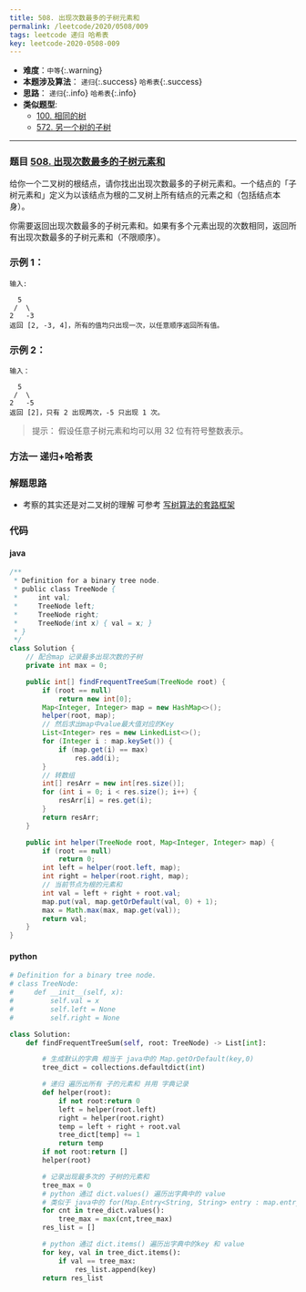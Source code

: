 ```yaml
---
title: 508. 出现次数最多的子树元素和
permalink: /leetcode/2020/0508/009
tags: leetcode 递归 哈希表
key: leetcode-2020-0508-009
---
```

- __难度__：`中等`{:.warning}
- __本题涉及算法__： `递归`{:.success} `哈希表`{:.success}
- __思路__：  `递归`{:.info} `哈希表`{:.info}
- __类似题型__:
  - [100. 相同的树](/leetcode/2020/0508/011)
  - [572. 另一个树的子树](/leetcode/2020/0508/010)

---

### 题目 [508. 出现次数最多的子树元素和](https://leetcode-cn.com/problems/most-frequent-subtree-sum/)
给你一个二叉树的根结点，请你找出出现次数最多的子树元素和。一个结点的「子树元素和」定义为以该结点为根的二叉树上所有结点的元素之和（包括结点本身）。

你需要返回出现次数最多的子树元素和。如果有多个元素出现的次数相同，返回所有出现次数最多的子树元素和（不限顺序）。

### 示例 1：
```
输入:

  5
 /  \
2   -3
返回 [2, -3, 4]，所有的值均只出现一次，以任意顺序返回所有值。
```
### 示例 2：
```
输入：

  5
 /  \
2   -5
返回 [2]，只有 2 出现两次，-5 只出现 1 次。
```

>提示： 假设任意子树元素和均可以用 32 位有符号整数表示。



### 方法一 递归+哈希表

### 解题思路
- 考察的其实还是对二叉树的理解 可参考 [写树算法的套路框架](https://leetcode-cn.com/problems/same-tree/solution/xie-shu-suan-fa-de-tao-lu-kuang-jia-by-wei-lai-bu-/)

### 代码
#### java
```java
/**
 * Definition for a binary tree node.
 * public class TreeNode {
 *     int val;
 *     TreeNode left;
 *     TreeNode right;
 *     TreeNode(int x) { val = x; }
 * }
 */
class Solution {
    // 配合map 记录最多出现次数的子树
    private int max = 0;

    public int[] findFrequentTreeSum(TreeNode root) {
        if (root == null)
            return new int[0];
        Map<Integer, Integer> map = new HashMap<>();
        helper(root, map);
        // 然后求出map中value最大值对应的Key
        List<Integer> res = new LinkedList<>();
        for (Integer i : map.keySet()) {
            if (map.get(i) == max)
                res.add(i);
        }
        // 转数组
        int[] resArr = new int[res.size()];
        for (int i = 0; i < res.size(); i++) {
            resArr[i] = res.get(i);
        }
        return resArr;
    }

    public int helper(TreeNode root, Map<Integer, Integer> map) {
        if (root == null)
            return 0;
        int left = helper(root.left, map);
        int right = helper(root.right, map);
        // 当前节点为根的元素和
        int val = left + right + root.val;
        map.put(val, map.getOrDefault(val, 0) + 1);
        max = Math.max(max, map.get(val));
        return val;
    }
}
```

#### python
```python
# Definition for a binary tree node.
# class TreeNode:
#     def __init__(self, x):
#         self.val = x
#         self.left = None
#         self.right = None

class Solution:
    def findFrequentTreeSum(self, root: TreeNode) -> List[int]:

        # 生成默认的字典 相当于 java中的 Map.getOrDefault(key,0)
        tree_dict = collections.defaultdict(int)

        # 递归 遍历出所有 子的元素和 并用 字典记录
        def helper(root):
            if not root:return 0
            left = helper(root.left)
            right = helper(root.right)
            temp = left + right + root.val
            tree_dict[temp] += 1
            return temp
        if not root:return []
        helper(root)

        # 记录出现最多次的 子树的元素和
        tree_max = 0
        # python 通过 dict.values() 遍历出字典中的 value
        # 类似于 java中的 for(Map.Entry<String, String> entry : map.entrySet())
        for cnt in tree_dict.values():
            tree_max = max(cnt,tree_max)
        res_list = []

        # python 通过 dict.items() 遍历出字典中的key 和 value
        for key, val in tree_dict.items():
            if val == tree_max:
                res_list.append(key)
        return res_list
```
